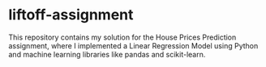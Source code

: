 # liftoff-assignment
This repository contains my solution for the House Prices Prediction assignment, where I implemented a Linear Regression Model using Python and machine learning libraries like pandas and scikit-learn.

